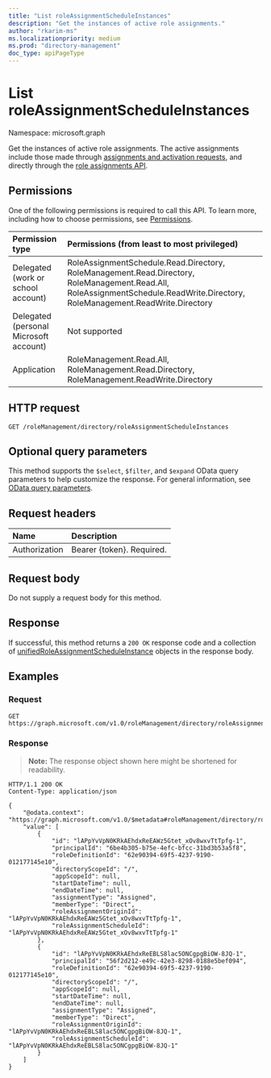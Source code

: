 ```yaml
---
title: "List roleAssignmentScheduleInstances"
description: "Get the instances of active role assignments."
author: "rkarim-ms"
ms.localizationpriority: medium
ms.prod: "directory-management"
doc_type: apiPageType
---
```


# List roleAssignmentScheduleInstances
Namespace: microsoft.graph

Get the instances of active role assignments. The active assignments include those made through [assignments and activation requests](rbacapplication-post-roleassignmentschedulerequests.md), and directly through the [role assignments API](../resources/unifiedroleassignment.md).

## Permissions
One of the following permissions is required to call this API. To learn more, including how to choose permissions, see [Permissions](/graph/permissions-reference).

|Permission type|Permissions (from least to most privileged)|
|:---|:---|
|Delegated (work or school account)|RoleAssignmentSchedule.Read.Directory, RoleManagement.Read.Directory, RoleManagement.Read.All, RoleAssignmentSchedule.ReadWrite.Directory, RoleManagement.ReadWrite.Directory|
|Delegated (personal Microsoft account)|Not supported|
|Application|RoleManagement.Read.All, RoleManagement.Read.Directory, RoleManagement.ReadWrite.Directory|

## HTTP request

<!-- {
  "blockType": "ignored"
}
-->
``` http
GET /roleManagement/directory/roleAssignmentScheduleInstances
```

## Optional query parameters

This method supports the `$select`, `$filter`, and `$expand` OData query parameters to help customize the response. For general information, see [OData query parameters](/graph/query-parameters).

## Request headers
|Name|Description|
|:---|:---|
|Authorization|Bearer {token}. Required.|

## Request body
Do not supply a request body for this method.

## Response

If successful, this method returns a `200 OK` response code and a collection of [unifiedRoleAssignmentScheduleInstance](../resources/unifiedroleassignmentscheduleinstance.md) objects in the response body.

## Examples

### Request
<!-- {
  "blockType": "request",
  "name": "list_unifiedroleassignmentscheduleinstance"
}
-->
``` http
GET https://graph.microsoft.com/v1.0/roleManagement/directory/roleAssignmentScheduleInstances
```


### Response
>**Note:** The response object shown here might be shortened for readability.
<!-- {
  "blockType": "response",
  "truncated": true,
  "@odata.type": "Collection(microsoft.graph.unifiedRoleAssignmentScheduleInstance)"
}
-->
``` http
HTTP/1.1 200 OK
Content-Type: application/json

{
    "@odata.context": "https://graph.microsoft.com/v1.0/$metadata#roleManagement/directory/roleAssignmentScheduleInstances",
    "value": [
        {
            "id": "lAPpYvVpN0KRkAEhdxReEAWz5Gtet_xOv8wxvTtTpfg-1",
            "principalId": "6be4b305-b75e-4efc-bfcc-31bd3b53a5f8",
            "roleDefinitionId": "62e90394-69f5-4237-9190-012177145e10",
            "directoryScopeId": "/",
            "appScopeId": null,
            "startDateTime": null,
            "endDateTime": null,
            "assignmentType": "Assigned",
            "memberType": "Direct",
            "roleAssignmentOriginId": "lAPpYvVpN0KRkAEhdxReEAWz5Gtet_xOv8wxvTtTpfg-1",
            "roleAssignmentScheduleId": "lAPpYvVpN0KRkAEhdxReEAWz5Gtet_xOv8wxvTtTpfg-1"
        },
        {
            "id": "lAPpYvVpN0KRkAEhdxReEBLS8lac5ONCgpgBiOW-8JQ-1",
            "principalId": "56f2d212-e49c-42e3-8298-0188e5bef094",
            "roleDefinitionId": "62e90394-69f5-4237-9190-012177145e10",
            "directoryScopeId": "/",
            "appScopeId": null,
            "startDateTime": null,
            "endDateTime": null,
            "assignmentType": "Assigned",
            "memberType": "Direct",
            "roleAssignmentOriginId": "lAPpYvVpN0KRkAEhdxReEBLS8lac5ONCgpgBiOW-8JQ-1",
            "roleAssignmentScheduleId": "lAPpYvVpN0KRkAEhdxReEBLS8lac5ONCgpgBiOW-8JQ-1"
        }
    ]
}
```

